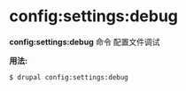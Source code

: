 # config:settings:debug
**config:settings:debug** 命令 配置文件调试

**用法:**
```
$ drupal config:settings:debug 
```
